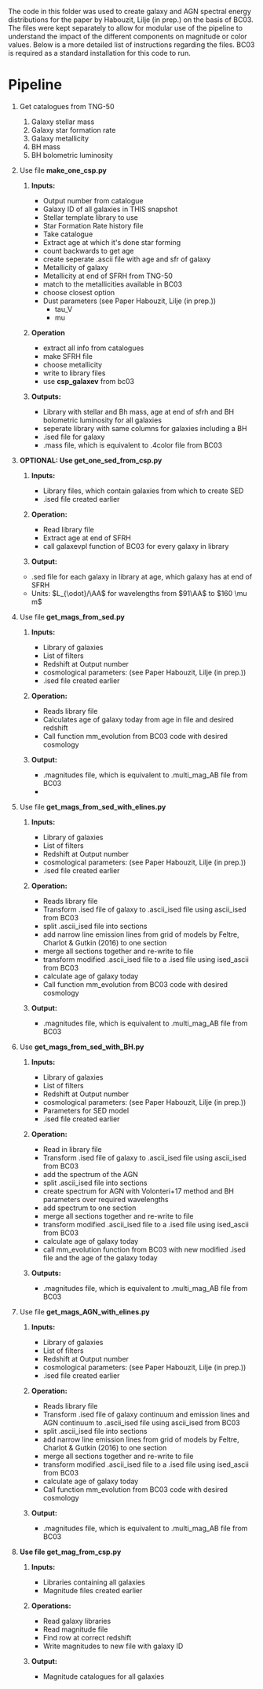 The code in this folder was used to create galaxy and AGN spectral energy distributions for the paper by Habouzit, Lilje (in prep.) on the basis of BC03.
The files were kept separately to allow for modular use of the pipeline to understand the impact of the different components on magnitude or color values. 
Below is a more detailed list of instructions regarding the files. 
BC03 is required as a standard installation for this code to run.

# Pipeline

1. Get catalogues from TNG-50
    1. Galaxy stellar mass
    2. Galaxy star formation rate
    3. Galaxy metallicity
    4. BH mass
    5. BH bolometric luminosity

2. Use file **make_one_csp.py**
    1. **Inputs:**
        - Output number from catalogue
        - Galaxy ID of all galaxies in THIS snapshot
        - Stellar template library to use
        - Star Formation Rate history file
        - Take catalogue
        - Extract age at which it\'s done star forming
        - count backwards to get age
        - create seperate .ascii file with age and sfr of galaxy
        - Metallicity of galaxy
        - Metallicity at end of SFRH from TNG-50
        - match to the metallicities available in BC03
        - choose closest option
        - Dust parameters (see Paper Habouzit, Lilje (in prep.))
            - tau_V
            - mu

    2. **Operation**
        - extract all info from catalogues
        - make SFRH file
        - choose metallicity
        - write to library files
        - use **csp_galaxev** from bc03
    3. **Outputs:**

         - Library with stellar and Bh mass, age at end of sfrh and BH
        bolometric luminosity for all galaxies
         - seperate library with same columns for galaxies including a BH
         - .ised file for galaxy
         - .mass file, which is equivalent to .4color file from BC03

3. **OPTIONAL: Use get_one_sed_from_csp.py**
    1. **Inputs:**
        - Library files, which contain galaxies from which to create SED
        - .ised file created earlier

    2. **Operation:**
        - Read library file
        - Extract age at end of SFRH
        - call galaxevpl function of BC03 for every galaxy in library
    
    3. **Output:**
    - .sed file for each galaxy in library at age, which galaxy has at end of SFRH
    - Units: \$L\_{\\odot}/\\AA\$ for wavelengths from \$91\\AA\$ to \$160 \\mu m\$

4. Use file **get_mags_from_sed.py**
    1. **Inputs:**
        - Library of galaxies
        - List of filters
        - Redshift at Output number
        - cosmological parameters: (see Paper Habouzit, Lilje (in prep.))
    	- .ised file created earlier

    2. **Operation:**
        - Reads library file
        - Calculates age of galaxy today from age in file and desired redshift
        - Call function mm_evolution from BC03 code with desired cosmology

    3. **Output:**
        - .magnitudes file, which is equivalent to .multi_mag_AB file from BC03
        - 
5. Use file **get_mags_from_sed_with_elines.py**
    1. **Inputs:**
        - Library of galaxies
        - List of filters
        - Redshift at Output number
        - cosmological parameters: (see Paper Habouzit, Lilje (in prep.))
    	- .ised file created earlier

    2. **Operation:**
        - Reads library file
        - Transform .ised file of galaxy to .ascii_ised file using ascii_ised from BC03
        - split .ascii_ised file into sections
        - add narrow line emission lines from grid of models by Feltre, Charlot & Gutkin (2016) to one section
        - merge all sections together and re-write to file
        - transform modified .ascii_ised file to a .ised file using ised_ascii from BC03
        - calculate age of galaxy today
        - Call function mm_evolution from BC03 code with desired cosmology

    3. **Output:**
        - .magnitudes file, which is equivalent to .multi_mag_AB file from BC03

6. Use **get_mags_from_sed_with_BH.py**
    1. **Inputs:**
        - Library of galaxies
        -  List of filters
        - Redshift at Output number
        - cosmological parameters:  (see Paper Habouzit, Lilje (in prep.))
        - Parameters for SED model
        - .ised file created earlier

    2. **Operation:**
        - Read in library file
        - Transform .ised file of galaxy to .ascii_ised file using ascii_ised from BC03
        - add the spectrum of the AGN
        - split .ascii_ised file into sections
        - create spectrum for AGN with Volonteri+17 method and BH parameters over required wavelengths
        - add spectrum to one section
        - merge all sections together and re-write to file
        - transform modified .ascii_ised file to a .ised file using ised_ascii from BC03
        - calculate age of galaxy today
        - call mm_evolution function from BC03 with new modified .ised file and the age of the galaxy today

    3. **Outputs:**
        - .magnitudes file, which is equivalent to .multi_mag_AB file from BC03

7. Use file **get_mags_AGN_with_elines.py**
    1. **Inputs:**
        - Library of galaxies
        - List of filters
        - Redshift at Output number
        - cosmological parameters: (see Paper Habouzit, Lilje (in prep.))
    	- .ised file created earlier

    2. **Operation:**
        - Reads library file
        - Transform .ised file of galaxy continuum and emission lines and AGN continuum  to .ascii_ised file using ascii_ised from BC03
        - split .ascii_ised file into sections
        - add narrow line emission lines from grid of models by Feltre, Charlot & Gutkin (2016) to one section
        - merge all sections together and re-write to file
        - transform modified .ascii_ised file to a .ised file using ised_ascii from BC03
        - calculate age of galaxy today
        - Call function mm_evolution from BC03 code with desired cosmology

    3. **Output:**
        - .magnitudes file, which is equivalent to .multi_mag_AB file from BC03
    
8. **Use file get_mag_from_csp.py**

    1. **Inputs:**
        - Libraries containing all galaxies
        - Magnitude files created earlier

    2. **Operations:**
        - Read galaxy libraries
        - Read magnitude file
        - Find row at correct redshift
        - Write magnitudes to new file with galaxy ID

    3. **Output:**
        - Magnitude catalogues for all galaxies

